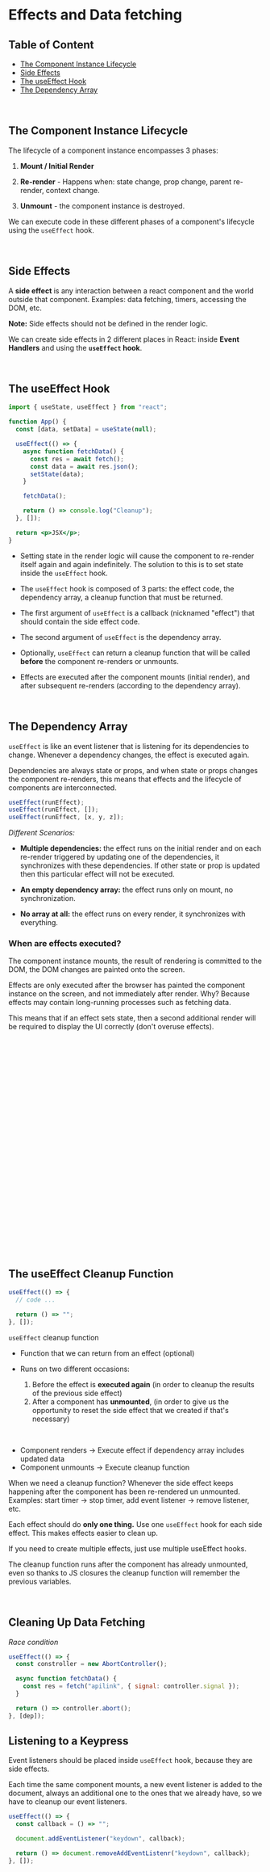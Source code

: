 # Effects and Data fetching

## Table of Content

- [The Component Instance Lifecycle](#the-component-instance-lifecycle)
- [Side Effects](#side-effects)
- [The useEffect Hook](#the-useeffect-hook)
- [The Dependency Array](#the-dependency-array)

<br>

## The Component Instance Lifecycle

The lifecycle of a component instance encompasses 3 phases:

1. **Mount / Initial Render**

2. **Re-render** - Happens when: state change, prop change, parent re-render, context change.

3. **Unmount** - the component instance is destroyed.

We can execute code in these different phases of a component's lifecycle using the `useEffect` hook.

<br>

## Side Effects

A **side effect** is any interaction between a react component and the world outside that component. Examples: data fetching, timers, accessing the DOM, etc.

**Note:** Side effects should not be defined in the render logic.

We can create side effects in 2 different places in React: inside **Event Handlers** and using the **`useEffect` hook**.

<br>

## The useEffect Hook

```jsx
import { useState, useEffect } from "react";

function App() {
  const [data, setData] = useState(null);

  useEffect(() => {
    async function fetchData() {
      const res = await fetch();
      const data = await res.json();
      setState(data);
    }

    fetchData();

    return () => console.log("Cleanup");
  }, []);

  return <p>JSX</p>;
}
```

- Setting state in the render logic will cause the component to re-render itself again and again indefinitely. The solution to this is to set state inside the `useEffect` hook.

- The `useEffect` hook is composed of 3 parts: the effect code, the dependency array, a cleanup function that must be returned.

- The first argument of `useEffect` is a callback (nicknamed "effect") that should contain the side effect code.

- The second argument of `useEffect` is the dependency array.

- Optionally, `useEffect` can return a cleanup function that will be called **before** the component re-renders or unmounts.

- Effects are executed after the component mounts (initial render), and after subsequent re-renders (according to the dependency array).

<br>

## The Dependency Array

`useEffect` is like an event listener that is listening for its dependencies to change. Whenever a dependency changes, the effect is executed again.

Dependencies are always state or props, and when state or props changes the component re-renders, this means that effects and the lifecycle of components are interconnected.

```jsx
useEffect(runEffect);
useEffect(runEffect, []);
useEffect(runEffect, [x, y, z]);
```

_Different Scenarios:_

- **Multiple dependencies:** the effect runs on the initial render and on each re-render triggered by updating one of the dependencies, it synchronizes with these dependencies. If other state or prop is updated then this particular effect will not be executed.

- **An empty dependency array:** the effect runs only on mount, no synchronization.

- **No array at all:** the effect runs on every render, it synchronizes with everything.

### When are effects executed?

The component instance mounts, the result of rendering is committed to the DOM, the DOM changes are painted onto the screen.

Effects are only executed after the browser has painted the component instance on the screen, and not immediately after render. Why? Because effects may contain long-running processes such as fetching data.

This means that if an effect sets state, then a second additional render will be required to display the UI correctly (don't overuse effects).

<br>

<br>
<br>
<br>
<br>
<br>
<br>
<br>
<br>
<br>
<br>
<br>
<br>
<br>
<br>
<br>
<br>
<br>
<br>
<br>
<br>
<br>
<br>
<br>
<br>

## The useEffect Cleanup Function

```jsx
useEffect(() => {
  // code ...

  return () => "";
}, []);
```

`useEffect` cleanup function

- Function that we can return from an effect (optional)

- Runs on two different occasions:

  1. Before the effect is **executed again** (in order to cleanup the results of the previous side effect)
  2. After a component has **unmounted**, (in order to give us the opportunity to reset the side effect that we created if that's necessary)

<br>

- Component renders -> Execute effect if dependency array includes updated data
- Component unmounts -> Execute cleanup function

When we need a cleanup function? Whenever the side effect keeps happening after the component has been re-rendered un unmounted. Examples: start timer -> stop timer, add event listener -> remove listener, etc.

Each effect should do **only one thing.** Use one `useEffect` hook for each side effect. This makes effects easier to clean up.

If you need to create multiple effects, just use multiple useEffect hooks.

The cleanup function runs after the component has already unmounted, even so thanks to JS closures the cleanup function will remember the previous variables.

<br>

## Cleaning Up Data Fetching

_Race condition_

```jsx
useEffect(() => {
  const constroller = new AbortController();

  async function fetchData() {
    const res = fetch("apilink", { signal: controller.signal });
  }

  return () => controller.abort();
}, [dep]);
```

## Listening to a Keypress

Event listeners should be placed inside `useEffect` hook, because they are side effects.

Each time the same component mounts, a new event listener is added to the document, always an additional one to the ones that we already have, so we have to cleanup our event listeners.

```jsx
useEffect(() => {
  const callback = () => "";

  document.addEventListener("keydown", callback);

  return () => document.removeAddEventListenr("keydown", callback);
}, []);
```

<br>
<br>
<br>
<br>
<br>
<br>
<br>
<br>
<br>
<br>
<br>
<br>
<br>
<br>
<br>
<br>
<br>
<br>
<br>
<br>
<br>
<br>
<br>
<br>
<br>
<br>
<br>
<br>
<br>
<br>
<br>
<br>
<br>
<br>
<br>
<br>
<br>
<br>
<br>
<br>
<br>
<br>

## Clean Up Effects

Node: When we add event listeners to the DOM, it is important to remove those event listeners when we are done with them to avoid memory leaks!

Because effects run after every render and not just once, React calls our cleanup function before each re-render and before unmounting to clean up each effect call.

```js
useEffect(() => {
  btn.addEventListener("click", handleClick);

  return () => {
    btn.removeEventListener("click", handleClick);
  };
});
```

If our effect returns a function, then the `useEffect()` Hook always treats that as a cleanup function. React will call this cleanup function before the component re-renders or unmounts. Since this cleanup function is optional, it is our responsibility to return a cleanup function from our effect when our effect code could create memory leaks.
